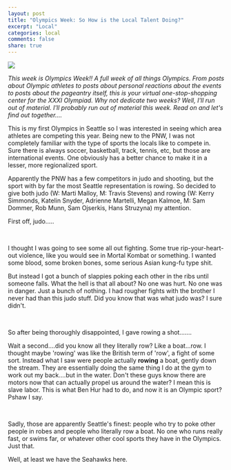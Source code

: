```yaml
---
layout: post
title: "Olympics Week: So How is the Local Talent Doing?"
excerpt: "Local"
categories: local
comments: false
share: true
---
```


![](https://s-media-cache-ak0.pinimg.com/564x/aa/2d/23/aa2d235f918863a98aab607792c7e6a8.jpg)


*This week is Olympics Week!! A full week of all things Olympics. From posts about Olympic athletes to posts about personal reactions about the events to posts about the pageantry itself, this is your virtual one-stop-shopping center for the XXXI Olympiad. Why not dedicate two weeks? Well, I'll run out of material. I'll probably run out of material this week. Read on and let's find out together....*


This is my first Olympics in Seattle so I was interested in seeing which area athletes are competing this year. Being new to the PNW, I was not completely familiar with the type of sports the locals like to compete in. Sure there is always soccer, basketball, track, tennis, etc, but those are international events. One obviously has a better chance to make it in a lesser, more regionalized sport.

Apparently the PNW has a few competitors in judo and shooting, but the sport with by far the most Seattle representation is rowing. So decided to give both judo (W: Marti Malloy, M: Travis Stevens) and rowing (W: Kerry Simmonds, Katelin Snyder, Adrienne Martelli, Megan Kalmoe, M: Sam Dommer, Rob Munn, Sam Ojserkis, Hans Struzyna) my attention.

First off, judo.....

<br>

I thought I was going to see some all out fighting. Some true rip-your-heart-out violence, like you would see in Mortal Kombat or something. I wanted some blood, some broken bones, some serious Asian kung-fu type shit. 

But instead I got a bunch of slappies poking each other in the ribs until someone falls. What the hell is that all about? No one was hurt. No one was in danger. Just a bunch of nothing. I had rougher fights with the brother I never had than this judo stuff. Did you know that was what judo was? I sure didn't.

<br>

So after being thoroughly disappointed, I gave rowing a shot.......


Wait a second....did you know all they literally row? Like a boat...row. I thought maybe 'rowing' was like the British term of 'row', a fight of some sort. Instead what I saw were people actually **rowing** a boat, gently down the stream. They are essentially doing the same thing I do at the gym to work out my back....but in the water. Don't these guys know there are motors now that can actually propel us around the water? I mean this is slave labor. This is what Ben Hur had to do, and now it is an Olympic sport? Pshaw I say. 

<br>

Sadly, those are apparently Seattle's finest: people who try to poke other people in robes and people who literally row a boat. No one who runs really fast, or swims far, or whatever other cool sports they have in the Olympics. Just that. 

Well, at least we have the Seahawks here.








